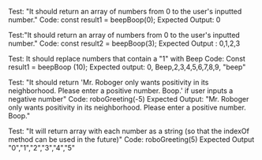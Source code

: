Test: "It should return an array of numbers from 0 to the user's inputted number."
Code: const result1 = beepBoop(0);
Expected Output: 0

Test:"It should return an array of numbers from 0 to the user's inputted number."
Code: const result2 = beepBoop(3);
Expected Output : 0,1,2,3

Test: It should replace numbers that contain a "1" with Beep
Code: Const result1 = beepBoop (10);
Expected output: 0, Beep,2,3,4,5,6,7,8,9, "beep"

Test: "It should return 'Mr. Roboger only wants positivity in its neighborhood. Please enter a positive number. Boop.' if user inputs a negative number"
Code: roboGreeting(-5)
Expected Output: "Mr. Roboger only wants positivity in its neighborhood. Please enter a positive number. Boop."

Test: "It will return array with each number as a string (so that the indexOf method can be used in the future)"
Code: roboGreeting(5)
Expected Output "0","1","2","3","4","5"
